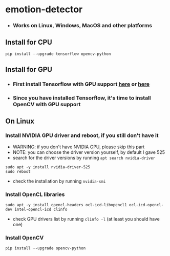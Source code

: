 # emotion-detector
* ### Works on Linux, Windows, MacOS and other platforms


## Install for CPU
```
pip install --upgrade tensorflow opencv-python
```


## Install for GPU

* ### First install Tensorflow with GPU support [here](https://medium.com/nerd-for-tech/installing-tensorflow-with-gpu-acceleration-on-linux-f3f55dd15a9) or [here](https://www.tensorflow.org/install/pip)
* ### Since you have installed Tensorflow, it's time to install OpenCV with GPU support

## On Linux

### Install NVIDIA GPU driver and reboot, if you still don't have it
* WARNING: if you don't have NVIDIA GPU, please skip this part
* NOTE: you can choose the driver version yourself, by default I gave 525
* search for the driver versions by running `apt search nvidia-driver`
```
sudo apt -y install nvidia-driver-525
sudo reboot
```
* check the installation by running `nvidia-smi`

### Install OpenCL libraries
```
sudo apt -y install opencl-headers ocl-icd-libopencl1 ocl-icd-opencl-dev intel-opencl-icd clinfo
```
* check GPU drivers list by running `clinfo -l` (at least you should have one)

### Install OpenCV
```
pip install --upgrade opencv-python
```

